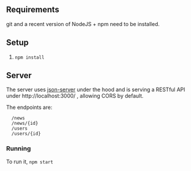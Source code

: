 ## Requirements
git and a recent version of NodeJS + npm need to be installed.

## Setup

1. `npm install`

## Server
The server uses [json-server](https://github.com/typicode/json-server) under the hood and is serving a RESTful API under http://localhost:3000/ , allowing CORS by default.

The endpoints are:

```
  /news
  /news/{id}
  /users
  /users/{id}
```

### Running

To run it, `npm start`